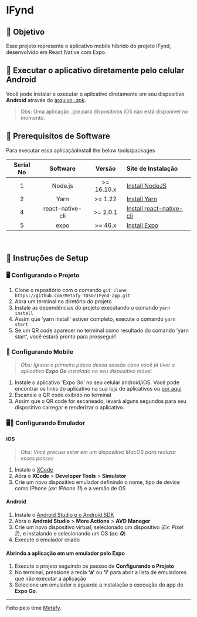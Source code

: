 # IFynd

## 🎯 Objetivo

Esse projeto representa o aplicativo mobile híbrido do projeto IFynd, desenvolvido em React Native com Expo.

## 📱 Executar o aplicativo diretamente pelo celular Android

Você pode instalar e executar o aplicativo diretamente em seu dispositivo **Android** através do [arquivo *.apk*](./apk).


> Obs: Uma aplicação *.ipa* para dispositivos iOS não está disponível no momento.


## 📃 Prerequisitos de Software

Para executar essa aplicaçãoInstall the below tools/packages

| Serial No   | Software           | Versão   | Site de Instalação |
| :---------: | :----------------: | :-------: | :---------------- |
| 1           | Node.js            | >= 16.10.x| [Install NodeJS](https://nodejs.org/en/download/) |
| 2           | Yarn               | >= 1.22   | [Install Yarn](classic.yarnpkg.com/lang/en/docs/install)      |
| 4           | react-native-cli   | >= 2.0.1  | [Install react-native-cli](https://www.npmjs.com/package/react-native-cli) |
| 5           | expo               | >= 46.x   | [Install Expo](https://www.npmjs.com/package/expo) |

<br />

## 🤖 Instruções de Setup

### 🖥️ Configurando o Projeto
1. Clone o repositório com o comando `git clone https://github.com/Metafy-TDSO/IFynd-app.git`
2. Abra um terminal no diretório do projeto
3. Instale as dependências do projeto executando o comando `yarn install`
4. Assim que 'yarn install' estiver completo, execute o comando `yarn start`
5. Se um QR code aparecer no terminal como resultado do comando 'yarn start', você estará pronto para prosseguir!


### 📱 Configurando Mobile

> *Obs: Ignore o primeiro passo dessa sessão caso você já tiver o aplicativo **Expo Go** instalado no seu dispositivo móvel.*


1. Instale o aplicativo 'Expo Go' no seu celular android/iOS. Você pode encontrar os links do aplicativo na sua loja de aplicativos ou [por aqui](https://expo.io/tools#client)
2. Escaneie o QR code exibido no terminal
3. Assim que o QR code for escaneado, levará alguns segundos para seu dispositivo carregar e renderizar o aplicativo.

### 🖥️📱 Configurando Emulador

#### iOS

> *Obs: Você precisa estar em um dispositivo MacOS para realizar esses passos*

1. Instale o [XCode](https://apps.apple.com/us/app/xcode/id497799835?mt=12)
2. Abra o **XCode** > **Developer Tools** > **Simulator**
3. Crie um novo dispositivo emulador definindo o nome, tipo de device como IPhone (*ex: IPhone 11*) e a versão de OS

#### Android

1. Instale o [Android Studio e o Android SDK](https://developer.android.com/studio)
2. Abra o **Android Studio** > **More Actions** > **AVD Manager**
3. Crie um novo dispositivo virtual, selecionado um dispositivo (*Ex: Pixel 2*), e instalando e selecionando um OS (*ex: **Q***)
4. Execute o emulador criado

#### Abrindo a aplicação em um emulador pelo Expo

1. Execute o projeto seguindo os passos de **Configurando o Projeto**
2. No terminal, pressione a tecla **'a'** ou **'i'** para abrir a lista de emuladores que irão executar a aplicação
3. Selecione um emulador e aguarde a instalação e execução do app do **Expo Go**.

----

Feito pelo time [Metafy](https://github.com/Metafy-TDSO).
